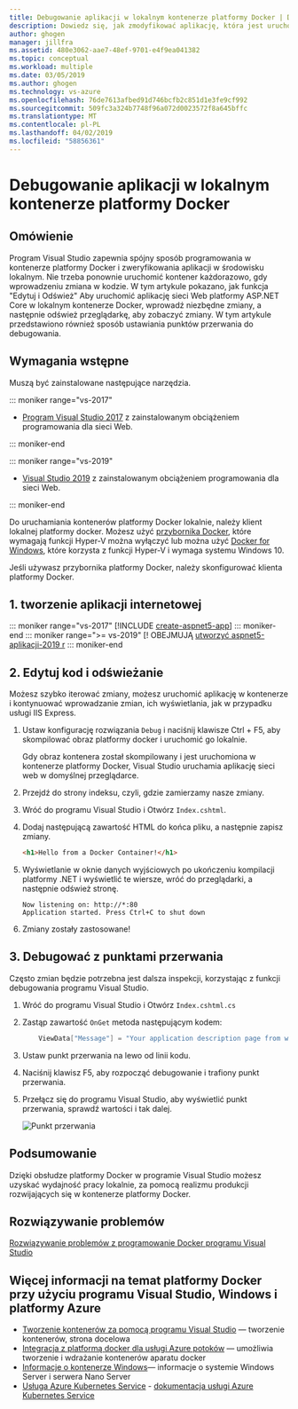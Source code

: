 ```yaml
---
title: Debugowanie aplikacji w lokalnym kontenerze platformy Docker | Dokumentacja firmy Microsoft
description: Dowiedz się, jak zmodyfikować aplikację, która jest uruchomiona w lokalnym kontenerze Docker, odśwież kontener za pomocą edytowania i odświeżania i ustawiania punktów przerwania do debugowania
author: ghogen
manager: jillfra
ms.assetid: 480e3062-aae7-48ef-9701-e4f9ea041382
ms.topic: conceptual
ms.workload: multiple
ms.date: 03/05/2019
ms.author: ghogen
ms.technology: vs-azure
ms.openlocfilehash: 76de7613afbed91d746bcfb2c851d1e3fe9cf992
ms.sourcegitcommit: 509fc3a324b7748f96a072d0023572f8a645bffc
ms.translationtype: MT
ms.contentlocale: pl-PL
ms.lasthandoff: 04/02/2019
ms.locfileid: "58856361"
---
```

# <a name="debugging-apps-in-a-local-docker-container"></a>Debugowanie aplikacji w lokalnym kontenerze platformy Docker

## <a name="overview"></a>Omówienie

Program Visual Studio zapewnia spójny sposób programowania w kontenerze platformy Docker i zweryfikowania aplikacji w środowisku lokalnym.
Nie trzeba ponownie uruchomić kontener każdorazowo, gdy wprowadzeniu zmiana w kodzie.
W tym artykule pokazano, jak funkcja "Edytuj i Odśwież" Aby uruchomić aplikację sieci Web platformy ASP.NET Core w lokalnym kontenerze Docker, wprowadź niezbędne zmiany, a następnie odśwież przeglądarkę, aby zobaczyć zmiany.
W tym artykule przedstawiono również sposób ustawiania punktów przerwania do debugowania.

## <a name="prerequisites"></a>Wymagania wstępne

Muszą być zainstalowane następujące narzędzia.

::: moniker range="vs-2017"

* [Program Visual Studio 2017](https://visualstudio.microsoft.com/downloads/?utm_medium=microsoft&utm_source=docs.microsoft.com&utm_campaign=inline+link&utm_content=download+vs2017) z zainstalowanym obciążeniem programowania dla sieci Web.

::: moniker-end

::: moniker range="vs-2019"

* [Visual Studio 2019](https://visualstudio.microsoft.com/downloads/?utm_medium=microsoft&utm_source=docs.microsoft.com&utm_campaign=inline+link&utm_content=download+vs2019) z zainstalowanym obciążeniem programowania dla sieci Web.

::: moniker-end

Do uruchamiania kontenerów platformy Docker lokalnie, należy klient lokalnej platformy docker.
Możesz użyć [przybornika Docker](https://www.docker.com/products/docker-toolbox), które wymagają funkcji Hyper-V można wyłączyć lub można użyć [Docker for Windows](https://www.docker.com/get-docker), które korzysta z funkcji Hyper-V i wymaga systemu Windows 10.

Jeśli używasz przybornika platformy Docker, należy skonfigurować klienta platformy Docker.

## <a name="1-create-a-web-app"></a>1. tworzenie aplikacji internetowej

::: moniker range="vs-2017"
[!INCLUDE [create-aspnet5-app](../azure/includes/create-aspnet5-app.md)]
::: moniker-end
::: moniker range=">= vs-2019"
[! OBEJMUJĄ [utworzyć aspnet5-aplikacji-2019 r](../azure/includes/vs-2019/create-aspnet5-app-2019.md)
::: moniker-end

## <a name="2-edit-your-code-and-refresh"></a>2. Edytuj kod i odświeżanie

Możesz szybko iterować zmiany, możesz uruchomić aplikację w kontenerze i kontynuować wprowadzanie zmian, ich wyświetlania, jak w przypadku usługi IIS Express.

1. Ustaw konfigurację rozwiązania `Debug` i naciśnij klawisze Ctrl + F5, aby skompilować obraz platformy docker i uruchomić go lokalnie.

    Gdy obraz kontenera został skompilowany i jest uruchomiona w kontenerze platformy Docker, Visual Studio uruchamia aplikację sieci web w domyślnej przeglądarce.

2. Przejdź do strony indeksu, czyli, gdzie zamierzamy nasze zmiany.
3. Wróć do programu Visual Studio i Otwórz `Index.cshtml`.
4. Dodaj następującą zawartość HTML do końca pliku, a następnie zapisz zmiany.

    ```html
    <h1>Hello from a Docker Container!</h1>
    ```

5. Wyświetlanie w oknie danych wyjściowych po ukończeniu kompilacji platformy .NET i wyświetlić te wiersze, wróć do przeglądarki, a następnie odśwież stronę.

   ```output
   Now listening on: http://*:80
   Application started. Press Ctrl+C to shut down
   ```

6. Zmiany zostały zastosowane!

## <a name="3-debug-with-breakpoints"></a>3. Debugować z punktami przerwania

Często zmian będzie potrzebna jest dalsza inspekcji, korzystając z funkcji debugowania programu Visual Studio.

1. Wróć do programu Visual Studio i Otwórz `Index.cshtml.cs`
2. Zastąp zawartość `OnGet` metoda następującym kodem:

   ```csharp
       ViewData["Message"] = "Your application description page from within a Container";
   ```

3. Ustaw punkt przerwania na lewo od linii kodu.
4. Naciśnij klawisz F5, aby rozpocząć debugowanie i trafiony punkt przerwania.
5. Przełącz się do programu Visual Studio, aby wyświetlić punkt przerwania, sprawdź wartości i tak dalej.

   ![Punkt przerwania](media/vs-azure-tools-docker-edit-and-refresh/breakpoint.png)

## <a name="summary"></a>Podsumowanie

Dzięki obsłudze platformy Docker w programie Visual Studio możesz uzyskać wydajność pracy lokalnie, za pomocą realizmu produkcji rozwijających się w kontenerze platformy Docker.

## <a name="troubleshooting"></a>Rozwiązywanie problemów

[Rozwiązywanie problemów z programowanie Docker programu Visual Studio](vs-azure-tools-docker-troubleshooting-docker-errors.md)

## <a name="more-about-docker-with-visual-studio-windows-and-azure"></a>Więcej informacji na temat platformy Docker przy użyciu programu Visual Studio, Windows i platformy Azure

* [Tworzenie kontenerów za pomocą programu Visual Studio](/visualstudio/containers) — tworzenie kontenerów, strona docelowa
* [Integracja z platformą docker dla usługi Azure potoków](https://aka.ms/dockertoolsforvsts) — umożliwia tworzenie i wdrażanie kontenerów aparatu docker
* [Informacje o kontenerze Windows](https://aka.ms/containers)— informacje o systemie Windows Server i serwera Nano Server
* [Usługa Azure Kubernetes Service](https://azure.microsoft.com/services/kubernetes-service/) - [dokumentacja usługi Azure Kubernetes Service](/azure/aks)
